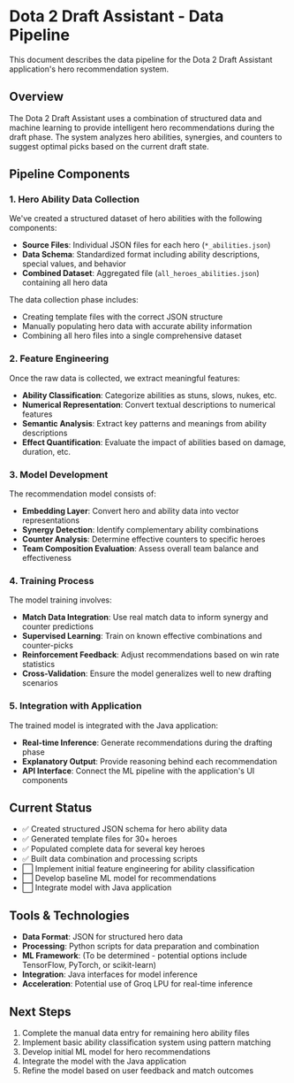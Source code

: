 # Dota 2 Draft Assistant - Data Pipeline

This document describes the data pipeline for the Dota 2 Draft Assistant application's hero recommendation system.

## Overview

The Dota 2 Draft Assistant uses a combination of structured data and machine learning to provide intelligent hero recommendations during the draft phase. The system analyzes hero abilities, synergies, and counters to suggest optimal picks based on the current draft state.

## Pipeline Components

### 1. Hero Ability Data Collection

We've created a structured dataset of hero abilities with the following components:

- **Source Files**: Individual JSON files for each hero (`*_abilities.json`)
- **Data Schema**: Standardized format including ability descriptions, special values, and behavior
- **Combined Dataset**: Aggregated file (`all_heroes_abilities.json`) containing all hero data

The data collection phase includes:
- Creating template files with the correct JSON structure
- Manually populating hero data with accurate ability information
- Combining all hero files into a single comprehensive dataset

### 2. Feature Engineering

Once the raw data is collected, we extract meaningful features:

- **Ability Classification**: Categorize abilities as stuns, slows, nukes, etc.
- **Numerical Representation**: Convert textual descriptions to numerical features
- **Semantic Analysis**: Extract key patterns and meanings from ability descriptions
- **Effect Quantification**: Evaluate the impact of abilities based on damage, duration, etc.

### 3. Model Development

The recommendation model consists of:

- **Embedding Layer**: Convert hero and ability data into vector representations
- **Synergy Detection**: Identify complementary ability combinations
- **Counter Analysis**: Determine effective counters to specific heroes
- **Team Composition Evaluation**: Assess overall team balance and effectiveness

### 4. Training Process

The model training involves:

- **Match Data Integration**: Use real match data to inform synergy and counter predictions
- **Supervised Learning**: Train on known effective combinations and counter-picks
- **Reinforcement Feedback**: Adjust recommendations based on win rate statistics
- **Cross-Validation**: Ensure the model generalizes well to new drafting scenarios

### 5. Integration with Application

The trained model is integrated with the Java application:

- **Real-time Inference**: Generate recommendations during the drafting phase
- **Explanatory Output**: Provide reasoning behind each recommendation
- **API Interface**: Connect the ML pipeline with the application's UI components

## Current Status

- ✅ Created structured JSON schema for hero ability data
- ✅ Generated template files for 30+ heroes
- ✅ Populated complete data for several key heroes
- ✅ Built data combination and processing scripts
- ⬜ Implement initial feature engineering for ability classification
- ⬜ Develop baseline ML model for recommendations
- ⬜ Integrate model with Java application

## Tools & Technologies

- **Data Format**: JSON for structured hero data
- **Processing**: Python scripts for data preparation and combination
- **ML Framework**: (To be determined - potential options include TensorFlow, PyTorch, or scikit-learn)
- **Integration**: Java interfaces for model inference
- **Acceleration**: Potential use of Groq LPU for real-time inference

## Next Steps

1. Complete the manual data entry for remaining hero ability files
2. Implement basic ability classification system using pattern matching
3. Develop initial ML model for hero recommendations
4. Integrate the model with the Java application
5. Refine the model based on user feedback and match outcomes